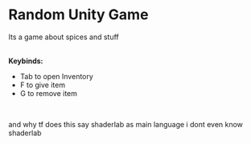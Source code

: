 # Random Unity Game
 Its a game about spices and stuff
 <br>
 <br>
 
**Keybinds:**
- Tab to open Inventory
- F to give item
- G to remove item
<br>

and why tf does this say shaderlab as main language i dont even know shaderlab
